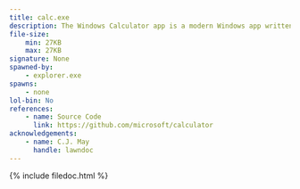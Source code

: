 ```yaml
---
title: calc.exe
description: The Windows Calculator app is a modern Windows app written in C++ and C# that ships pre-installed with Windows. The app provides standard, scientific, and programmer calculator functionality, as well as a set of converters between various units of measurement and currencies.
file-size:
    min: 27KB
    max: 27KB
signature: None
spawned-by:
    - explorer.exe
spawns:
    - none
lol-bin: No
references:
    - name: Source Code
      link: https://github.com/microsoft/calculator
acknowledgements:
    - name: C.J. May
      handle: lawndoc
---
```


{% include filedoc.html %}